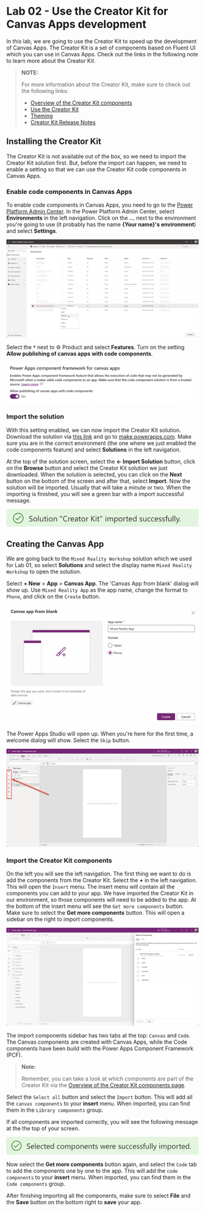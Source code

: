 # Lab 02 - Use the Creator Kit for Canvas Apps development

In this lab, we are going to use the Creator Kit to speed up the development of Canvas Apps. The Creator Kit is a set of components based on Fluent UI which you can use in Canvas Apps. Check out the links in the following note to learn more about the Creator Kit.

> **NOTE:**
>
> For more information about the Creator Kit, make sure to check out the following links:
>
> - [Overview of the Creator Kit components](https://docs.microsoft.com/power-platform/guidance/creator-kit/components)
> - [Use the Creator Kit](https://docs.microsoft.com/power-platform/guidance/creator-kit/creator-kit-explained)
> - [Theming](https://docs.microsoft.com/power-platform/guidance/creator-kit/theme)
> - [Creator Kit Release Notes](https://aka.ms/creatorkitlatestrelease)

## Installing the Creator Kit

The Creator Kit is not available out of the box, so we need to import the Creator Kit solution first. But, before the import can happen, we need to enable a setting so that we can use the Creator Kit code components in Canvas Apps.

### Enable code components in Canvas Apps

To enable code components in Canvas Apps, you need to go to the [Power Platform Admin Center](https://aka.ms/ppac). In the Power Platform Admin Center, select **Environments** in the left navigation. Click on the **...** next to the environment you're going to use (it probably has the name **{Your name}'s environment**) and select **Settings**.

![The environments overview with the selected ellipsis and the context menu open.](./assets/Environment-Settings.png)

Select the **˅** next to ⚙ Product and select **Features**. Turn on the setting **Allow publishing of canvas apps with code components**.

![Code Components setting for Canvas Apps.](assets/Environment-Setting-Code-Components.png)

### Import the solution

With this setting enabled, we can now import the Creator Kit solution. Download the solution via [this link](https://aka.ms/creatorkitdownload) and go to [make.powerapps.com](https://make.powerapps.com). Make sure you are in the correct environment (the one where we just enabled the code components feature) and select **Solutions** in the left navigation.

At the top of the solution screen, select the **← Import Solution** button, click on the **Browse** button and select the Creator Kit solution we just downloaded. When the solution is selected, you can click on the **Next** button on the bottom of the screen and after that, select **Import**. Now the solution will be imported. Usually that will take a minute or two. When the importing is finished, you will see a green bar with a import successful message.

![Solution "Creator Kit" imported successfully message on a green background.](./assets/Creator-Kit-Import-Successful.png)

## Creating the Canvas App

We are going back to the `Mixed Reality Workshop` solution which we used for Lab 01, so select **Solutions** and select the display name `Mixed Reality Workshop` to open the solution.

Select **+ New** > **App** > **Canvas App**. The 'Canvas App from blank' dialog will show up. Use `Mixed Reality App` as the app name, change the format to `Phone`, and click on the `Create` button.

![The 'Canvas App from blank' dialog.](./assets/Canvas-App-Create.png)

The Power Apps Studio will open up. When you're here for the first time, a welcome dialog will show. Select the `Skip` button.

![The Power Apps Studio with the left navigation highlighted.](./assets/Canvas-Studio-Left-Navigation.png)

### Import the Creator Kit components

On the left you will see the left navigation. The first thing we want to do is add the components from the Creator Kit. Select the **+** in the left navigation. This will open the `Insert` menu. The insert menu will contain all the components you can add to your app. We have imported the Creator Kit in our environment, so those components will need to be added to the app. At the bottom of the insert menu will see the `Get more components` button. Make sure to select the **Get more components** button. This will open a sidebar on the right to import components.

![Power Apps Studio with the 'Import components' sidebar open on the right.](./assets/Canvas-App-Import-Components.png)

The import components sidebar has two tabs at the top: `Canvas` and `Code`. The Canvas components are created with Canvas Apps, while the Code components have been build with the Power Apps Component Framework (PCF).

> **Note:**
>
> Remember, you can take a look at which components are part of the Creator Kit via the [Overview of the Creator Kit components page](https://docs.microsoft.com/en-us/power-platform/guidance/creator-kit/components).

Select the `Select all` button and select the `Import` button. This will add all the `canvas components` to your **insert** menu. When imported, you can find them in the `Library components` group.

If all components are imported correctly, you will see the following message at the the top of your screen.

![Successful message: Selected components were successfully imported.](assets/Canvas-App-Import-Components-Succesfully.png)

Now select the **Get more components** button again, and select the `Code` tab to add the components one by one to the app. This will add the `code components` to your **insert** menu. When imported, you can find them in the `Code components` group.

After finishing importing all the components, make sure to select **File** and the **Save** button on the bottom right to **save** your app.
